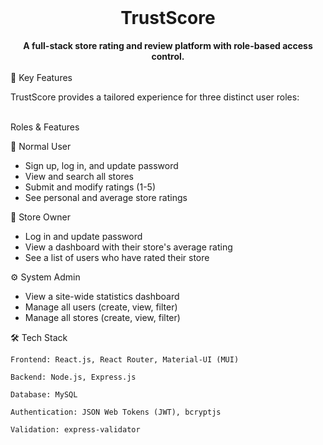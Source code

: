 <div align="center">
<br />
<h1>TrustScore</h1>
<strong>A full-stack store rating and review platform with role-based access control.</strong>
<br />
<br />
</div>
🚀 Key Features

TrustScore provides a tailored experience for three distinct user roles:

<br />
Roles & Features


👤 Normal User
	

<ul><li>Sign up, log in, and update password</li><li>View and search all stores</li><li>Submit and modify ratings (1-5)</li><li>See personal and average store ratings</li></ul>

🏪 Store Owner
	

<ul><li>Log in and update password</li><li>View a dashboard with their store's average rating</li><li>See a list of users who have rated their store</li></ul>

⚙️ System Admin
	

<ul><li>View a site-wide statistics dashboard</li><li>Manage all users (create, view, filter)</li><li>Manage all stores (create, view, filter)</li></ul>
🛠️ Tech Stack

    Frontend: React.js, React Router, Material-UI (MUI)

    Backend: Node.js, Express.js

    Database: MySQL

    Authentication: JSON Web Tokens (JWT), bcryptjs

    Validation: express-validator

